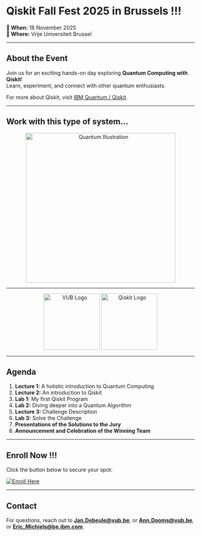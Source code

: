 # Qiskit Fall Fest 2025 in Brussels !!!

**📅 When:** 18 November 2025  
**📍 Where:** Vrije Universiteit Brussel  

---

## About the Event
Join us for an exciting hands-on day exploring **Quantum Computing with Qiskit**!  
Learn, experiment, and connect with other quantum enthusiasts.  

For more about Qiskit, visit [IBM Quantum / Qiskit](https://www.ibm.com/quantum/qiskit).  

---

## Work with this type of system...
<p align="center">
  <img src="https://www.bing.com/th/id/OIP.B1EeifKec04jGCwuwOjE6wHaE7?w=277&h=211&c=8&rs=1&qlt=90&o=6&dpr=2.5&pid=3.1&rm=2&ucfimg=1" alt="Quantum Illustration" width="400">
</p>

---

<p align="center">
  <img src="https://tse2.mm.bing.net/th/id/OIP.WqAnIe6VwqKWxfbYtcrWrwHaHa?r=0&cb=ucfimg2ucfimg=1&rs=1&pid=ImgDetMain&o=7&rm=3" alt="VUB Logo" width="150">
  <img src="https://logowik.com/content/uploads/images/qiskit9093.logowik.com.webp" alt="Qiskit Logo" width="150">
</p>

---

## Agenda
1. **Lecture 1:** A holistic introduction to Quantum Computing  
2. **Lecture 2:** An introduction to Qiskit  
3. **Lab 1:** My first Qiskit Program  
4. **Lab 2:** Diving deeper into a Quantum Algorithm  
5. **Lecture 3:** Challenge Description  
6. **Lab 3:** Solve the Challenge  
7. **Presentations of the Solutions to the Jury**  
8. **Announcement and Celebration of the Winning Team**  

---


## Enroll Now !!!
Click the button below to secure your spot:  

[![Enroll Here](https://img.shields.io/badge/Enroll-Here-green?style=for-the-badge)](https://forms.gle/kPu6hyZazyE7xQqS6)

---

## Contact
For questions, reach out to **Jan.Debeule@vub.be**, or **Ann.Dooms@vub.be**, or **Eric_Michiels@be.ibm.com**.


